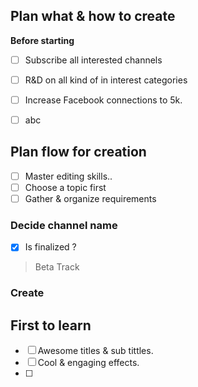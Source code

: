 ## Plan what & how to create
**Before starting**
- [ ] Subscribe all interested channels
- [ ] R&D on all kind of in interest categories 
- [ ] Increase Facebook connections to 5k.
- [ ] abc


## Plan flow for creation
- [ ] Master editing skills..
- [ ] Choose a topic first
- [ ] Gather & organize  requirements 
 
### Decide channel name 
 - [x]  Is finalized ?
>  Beta Track 
 
### Create 

## First to learn
- [ ]  Awesome titles & sub tittles.
- [ ] Cool & engaging effects.
- [ ] 

 

